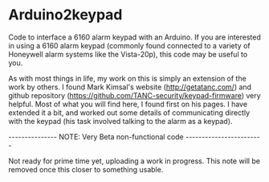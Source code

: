 # Arduino2keypad
Code to interface a 6160 alarm keypad with an Arduino.  If you are interested in using a 6160 alarm keypad (commonly found connected to a variety of Honeywell alarm systems like the Vista-20p), this code may be useful to you.

As with most things in life, my work on this is simply an extension of the work by others.  I found Mark Kimsal's website (http://getatanc.com/) and github repository (https://github.com/TANC-security/keypad-firmware) very helpful.  Most of what you will find here, I found first on his pages.  I have extended it a bit, and worked out some details of communicating directly with the keypad (his task involved talking to the alarm as a keypad).

--------------- NOTE: Very Beta non-functional code ------------------------

Not ready for prime time yet, uploading a work in progress.  This note will be removed once this closer to something usable.

